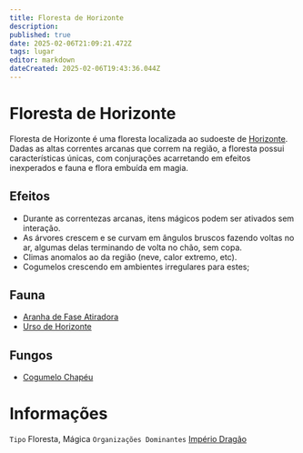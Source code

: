```yaml
---
title: Floresta de Horizonte
description: 
published: true
date: 2025-02-06T21:09:21.472Z
tags: lugar
editor: markdown
dateCreated: 2025-02-06T19:43:36.044Z
---
```


# Floresta de Horizonte
Floresta de Horizonte é uma floresta localizada ao sudoeste de [Horizonte](/lugares/plano-material/drafeon/sul-de-drafeon/horizonte). Dadas as altas correntes arcanas que correm na região, a floresta possui características únicas, com conjurações acarretando em efeitos inexperados e fauna e flora embuída em magia.

## Efeitos
- Durante as correntezas arcanas, itens mágicos podem ser ativados sem interação. 
- As árvores crescem e se curvam em ângulos bruscos fazendo voltas no ar, algumas delas terminando de volta no chão, sem copa.
- Climas anomalos ao da região (neve, calor extremo, etc).
- Cogumelos crescendo em ambientes irregulares para estes;

## Fauna
- [Aranha de Fase Atiradora](/fauna-e-flora/aranha-de-fase-atiradora)
- [Urso de Horizonte](/fauna-e-flora/urso-de-horizonte)

## Fungos
- [Cogumelo Chapéu](/fauna-e-flora/cogumelo-chapeu)

# Informações
`Tipo` Floresta, Mágica
`Organizações Dominantes` [Império Dragão](/faccoes/nacoes/imperio-dragao)